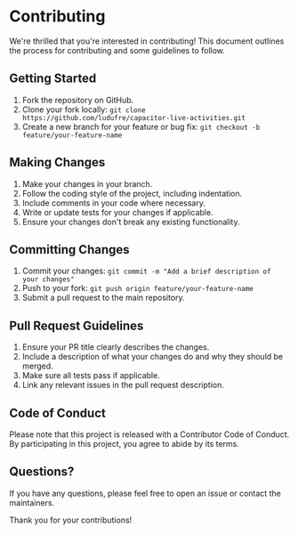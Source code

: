 # Contributing

We're thrilled that you're interested in contributing! This document outlines the process for contributing and some guidelines to follow.

## Getting Started

1. Fork the repository on GitHub.
2. Clone your fork locally: `git clone https://github.com/ludufre/capacitor-live-activities.git`
3. Create a new branch for your feature or bug fix: `git checkout -b feature/your-feature-name`

## Making Changes

1. Make your changes in your branch.
2. Follow the coding style of the project, including indentation.
3. Include comments in your code where necessary.
4. Write or update tests for your changes if applicable.
5. Ensure your changes don't break any existing functionality.

## Committing Changes

1. Commit your changes: `git commit -m "Add a brief description of your changes"`
2. Push to your fork: `git push origin feature/your-feature-name`
3. Submit a pull request to the main repository.

## Pull Request Guidelines

1. Ensure your PR title clearly describes the changes.
2. Include a description of what your changes do and why they should be merged.
3. Make sure all tests pass if applicable.
4. Link any relevant issues in the pull request description.

## Code of Conduct

Please note that this project is released with a Contributor Code of Conduct. By participating in this project, you agree to abide by its terms.

## Questions?

If you have any questions, please feel free to open an issue or contact the maintainers.

Thank you for your contributions!
